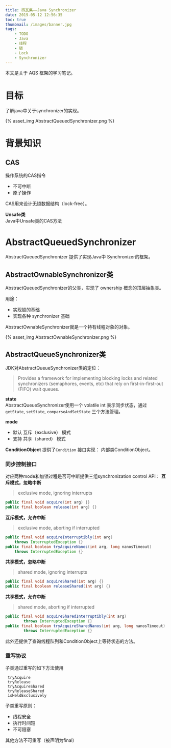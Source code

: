 ```yaml
---
title: 砖瓦集——Java Synchronizer
date: 2019-05-12 12:56:35
toc: true
thumbnail: /images/banner.jpg
tags:
    - TODO
    - Java
    - 线程
    - 锁
    - Lock
    - Synchronizer
---
```


本文是关于 AQS 框架的学习笔记。

<!-- more -->

# 目标
了解java中关于synchronizer的实现。

{% asset_img AbstractQueuedSynchronizer.png %}

# 背景知识
## CAS
操作系统的CAS指令
- 不可中断
- 原子操作

CAS用来设计无锁数据结构（lock-free）。

**Unsafe类**  
Java中Unsafe类的CAS方法


# AbstractQueuedSynchronizer

AbstractQueuedSynchronizer 提供了实现Java中 Synchronizer的框架。

## AbstractOwnableSynchronizer类

AbstractQueuedSynchronizer的父类，实现了 ownership 概念的顶层抽象类。

用途：
- 实现锁的基础
- 实现各种 synchronizer 基础

AbstractOwnableSynchronizer就是一个持有线程对象的对象。

{% asset_img AbstractOwnableSynchronizer.png %}

## AbstractQueueSynchronizer类

JDK对AbstractQueueSynchronizer类的定位：
> Provides a framework for implementing blocking locks and related synchronizers (semaphores, events, etc) that rely on first-in-first-out (FIFO) wait queues.

**state**  
AbstractQueueSynchronizer使用一个 volatile int 表示同步状态，通过`getState`, `setState`, `comparseAndSetState` 三个方法管理。

**mode**  
- 默认 互斥（exclusive） 模式
- 支持 共享（shared） 模式

**ConditionObject**
提供了`Condition` 接口实现： 内部类ConditionObject。

### 同步控制接口

对应两种mode和加锁过程是否可中断提供三组synchronization control API：
**互斥模式，忽略中断**  
> exclusive mode, ignoring interrupts

```java
public final void acquire(int arg) {}
public final boolean release(int arg) {}
```

**互斥模式，允许中断**
> exclusive mode, aborting if interrupted
```java
public final void acquireInterruptibly(int arg)
    throws InterruptedException {}
public final boolean tryAcquireNanos(int arg, long nanosTimeout)
    throws InterruptedException {}
```

**共享模式，忽略中断**
> shared mode, ignoring interrupts

```java
public final void acquireShared(int arg) {}
public final boolean releaseShared(int arg) {}
```

**共享模式，允许中断**
> shared mode, aborting if interrupted

```java
public final void acquireSharedInterruptibly(int arg)
        throws InterruptedException {}
public final boolean tryAcquireSharedNanos(int arg, long nanosTimeout)
        throws InterruptedException {}
```

此外还提供了查询线程队列和ConditionObject上等待状态的方法。


### 重写协议
子类通过重写的如下方法使用
```
 tryAcquire
 tryRelease
 tryAcquireShared
 tryReleaseShared
 isHeldExclusively

```
子类重写原则：
- 线程安全
- 执行时间短
- 不可阻塞

其他方法不可重写（被声明为final）






